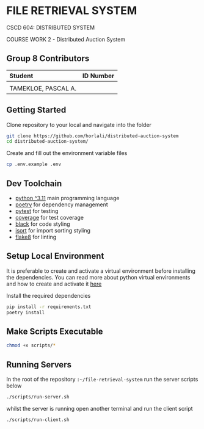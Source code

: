 # FILE RETRIEVAL SYSTEM

CSCD 604: DISTRIBUTED SYSTEM

COURSE WORK 2  - Distributed Auction System

## Group 8 Contributors

| Student                 | ID Number                 |
| :---------------------- | :------------------------ |
                |
| TAMEKLOE, PASCAL A.     |                  |

## Getting Started

Clone repository to your local and navigate into the folder

```bash
git clone https://github.com/horlali/distributed-auction-system
cd distributed-auction-system/
```

Create  and fill out the environment variable files

```bash
cp .env.example .env
```

## Dev Toolchain

- [python ^3.11](https://www.python.org/) main programming language
- [poetry](https://python-poetry.org/) for dependency management
- [pytest](https://docs.pytest.org/en/stable/) for testing
- [coverage](https://coverage.readthedocs.io/en/coverage-5.5/) for test coverage
- [black](https://github.com/psf/black) for code styling
- [isort](https://pycqa.github.io/isort/) for import sorting styling
- [flake8](https://flake8.pycqa.org/en/latest/) for linting

## Setup Local Environment

It is preferable to create and activate a virtual environment before installing the dependencies. You can read more about python virtual environments and how to create and activate it [here](https://realpython.com/python-virtual-environments-a-primer/)

Install the required dependencies

```bash
pip install -r requirements.txt
poetry install
```

## Make Scripts Executable

```bash
chmod +x scripts/*
```

## Running Servers

In the root of the repository `:~/file-retrieval-system` run the server scripts below

```bash
./scripts/run-server.sh
```

whilst the server is running open another terminal and run the client script

```bash
./scripts/run-client.sh
```
